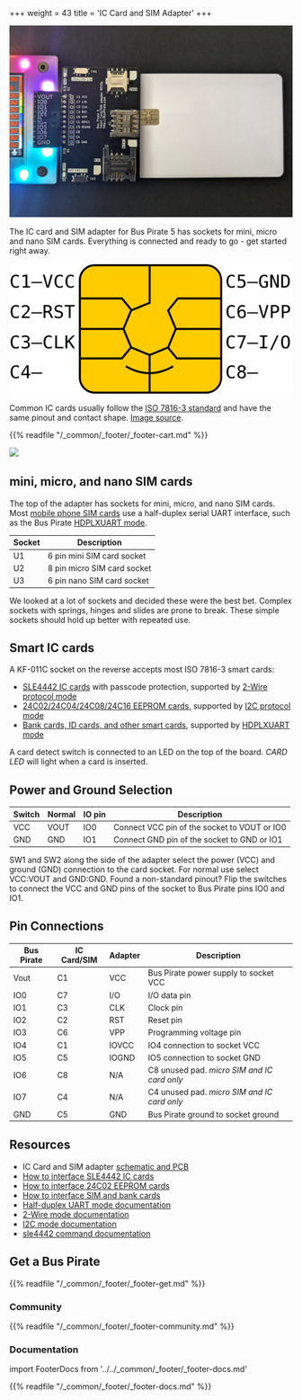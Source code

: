 +++
weight = 43
title = 'IC Card and SIM Adapter'
+++

![](../devices/img/sle4442-adapter.jpg)

The IC card and SIM adapter for Bus Pirate 5 has sockets for mini, micro and nano SIM cards. Everything is connected and ready to go - get started right away.

![](../devices/img/ic-card-pinout.png)

Common IC cards usually follow the [ISO 7816-3 standard](https://en.wikipedia.org/wiki/ISO/IEC_7816) and have the same pinout and contact shape. [Image source](https://commons.wikimedia.org/wiki/File:SmartCardPinout.svg).



{{% readfile "/_common/_footer/_footer-cart.md" %}}

![](/images/docs/fw/sim-iccard-all.jpg)
## mini, micro, and nano SIM cards

The top of the adapter has sockets for mini, micro, and nano SIM cards. Most [mobile phone SIM cards](/devices/sim-bank-ic-cards) use a half-duplex serial UART interface, such as the Bus Pirate [HDPLXUART mode](/command-reference/half-duplex-uart-protocol). 

| Socket | Description |
|--------|-------------|
| U1 | 6 pin mini SIM card socket |
| U2 | 8 pin micro SIM card socket |
| U3 | 6 pin nano SIM card socket |

We looked at a lot of sockets and decided these were the best bet. Complex sockets with springs, hinges and slides are prone to break. These simple sockets should hold up better with repeated use.


## Smart IC cards

A KF-011C socket on the reverse accepts most ISO 7816-3 smart cards:
- [SLE4442 IC cards](/devices/sle4442) with passcode protection, supported by [2-Wire protocol mode](/command-reference/2wire-protocol)
- [24C02/24C04/24C08/24C16 EEPROM cards](/devices/24c02), supported by [I2C protocol mode](/command-reference/i2c-protocol)
- [Bank cards, ID cards, and other smart cards](/devices/sim-bank-ic-cards), supported by [HDPLXUART mode](/command-reference/half-duplex-uart-protocol)

A card detect switch is connected to an LED on the top of the board. _CARD LED_ will light when a card is inserted.

## Power and Ground Selection

| Switch | Normal | IO pin | Description |
|--------|-----|-----|-------------|
| VCC   | VOUT | IO0 | Connect VCC pin of the socket to VOUT or IO0|
| GND   | GND | IO1 | Connect GND pin of the socket to GND or IO1|

SW1 and SW2 along the side of the adapter select the power (VCC) and ground (GND) connection to the card socket. For normal use select VCC:VOUT and GND:GND. Found a non-standard pinout? Flip the switches to connect the VCC and GND pins of the socket to Bus Pirate pins IO0 and IO1.

## Pin Connections

|Bus Pirate|IC Card/SIM|Adapter|Description|
|-|-|-|-|
|Vout|C1|VCC|Bus Pirate power supply to socket VCC|
|IO0|C7|I/O| I/O data pin|
|IO1|C3|CLK| Clock pin|
|IO2|C2| RST| Reset pin|
|IO3|C6| VPP| Programming voltage pin|
|IO4|C1|IOVCC|IO4 connection to socket VCC |
|IO5|C5|IOGND|IO5 connection to socket GND|
|IO6|C8|N/A|C8 unused pad. _micro SIM and IC card only_|
|IO7|C4|N/A|C4 unused pad. _micro SIM and IC card only_|
|GND|C5|GND|Bus Pirate ground to socket ground|

## Resources

- IC Card and SIM adapter [schematic and PCB](https://github.com/DangerousPrototypes/BusPirate5-hardware/tree/main/)
- [How to interface SLE4442 IC cards](/devices/sle4442)
- [How to interface 24C02 EEPROM cards](/devices/24c02) 
- [How to interface SIM and bank cards](/devices/sim-bank-ic-cards)
- [Half-duplex UART mode documentation](/command-reference/half-duplex-uart-protocol)
- [2-Wire mode documentation](/command-reference/2wire-protocol)
- [I2C mode documentation](/command-reference/i2c-protocol)
- [sle4442 command documentation](/command-reference/2wire-protocol#sle4442) 

## Get a Bus Pirate


{{% readfile "/_common/_footer/_footer-get.md" %}}

### Community


{{% readfile "/_common/_footer/_footer-community.md" %}}

### Documentation
import FooterDocs from '../../_common/_footer/_footer-docs.md' 

{{% readfile "/_common/_footer/_footer-docs.md" %}}



